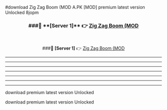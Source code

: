 #download Zig Zag Boom (MOD A.PK [MOD] premium latest version Unlocked 8jopm 



<div align="center">
<h3>###🔹 **[Server 1]** 👉 <a href="https://download1apk.web.app/">Zig Zag Boom (MOD</a></h3><br>


###🔹 **[Server 1]** 👉 <a href="https://download1apk.web.app/">Zig Zag Boom (MOD</a></h3>
</div>



----------------------------------------------------------

----------------------------------------------------------

----------------------------------------------------------

----------------------------------------------------------

----------------------------------------------------------

----------------------------------------------------------

----------------------------------------------------------

download premium latest version Unlocked

download premium latest version Unlocked
